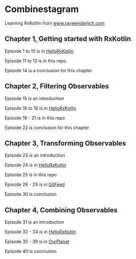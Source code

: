 # Combinestagram

Learning RxKotlin from www.raywenderlich.com

## Chapter 1, Getting started with RxKotlin

Episode 1 to 10 is in [HelloRxKotlin](https://github.com/AungThiha/HelloRxKotlin)

Episode 11 to 13 is in this repo

Episode 14 is a conclusion for this chapter

## Chapter 2, Filtering Observables

Episode 15 is an introduction

Episode 16 to 18 is in [HelloRxKotlin](https://github.com/AungThiha/HelloRxKotlin)

Episode 19 - 21 is in this repo

Episode 22 is conclusion for this chapter

## Chapter 3, Transforming Observables

Episode 23 is an introduction

Episode 24 is in [HelloRxKotlin](https://github.com/AungThiha/HelloRxKotlin)

Episode 25 is in this repo

Episode 26 - 29 is in [GitFeed](https://github.com/AungThiha/GitFeed)

Episode 30 is conclusion

## Chapter 4, Combining Observables

Episode 31 is an introduction

Episode 32 - 34 is in [HelloRxKotlin](https://github.com/AungThiha/HelloRxKotlin)

Episode 35 - 39 is in [OurPlanet](https://github.com/AungThiha/OurPlanet)

Episode 40 is conclusion

